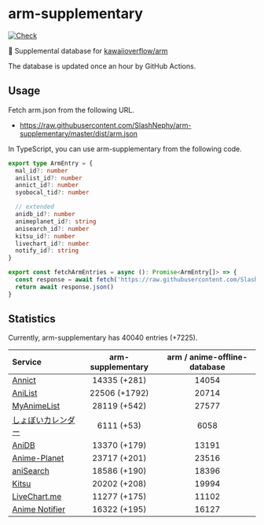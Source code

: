 # arm-supplementary

[![Check](https://github.com/SlashNephy/arm-supplementary/actions/workflows/check-node.yml/badge.svg)](https://github.com/SlashNephy/arm-supplementary/actions/workflows/check-node.yml)

💊 Supplemental database for [kawaiioverflow/arm](https://github.com/kawaiioverflow/arm)

The database is updated once an hour by GitHub Actions.

## Usage

Fetch arm.json from the following URL.

- https://raw.githubusercontent.com/SlashNephy/arm-supplementary/master/dist/arm.json

In TypeScript, you can use arm-supplementary from the following code.

```TypeScript
export type ArmEntry = {
  mal_id?: number
  anilist_id?: number
  annict_id?: number
  syobocal_tid?: number

  // extended
  anidb_id?: number
  animeplanet_id?: string
  anisearch_id?: number
  kitsu_id?: number
  livechart_id?: number
  notify_id?: string
}

export const fetchArmEntries = async (): Promise<ArmEntry[]> => {
  const response = await fetch('https://raw.githubusercontent.com/SlashNephy/arm-supplementary/master/dist/arm.json')
  return await response.json()
}
```

## Statistics

Currently, arm-supplementary has 40040 entries (+7225).

| Service                                     | arm-supplementary | arm / anime-offline-database |
| :------------------------------------------ | :---------------: | :--------------------------: |
| [Annict](https://annict.com)                |   14335 (+281)    |            14054             |
| [AniList](https://anilist.co)               |   22506 (+1792)   |            20714             |
| [MyAnimeList](https://myanimelist.net)      |   28119 (+542)    |            27577             |
| [しょぼいカレンダー](https://cal.syoboi.jp) |    6111 (+53)     |             6058             |
| [AniDB](https://anidb.net)                  |   13370 (+179)    |            13191             |
| [Anime-Planet](https://anime-planet.com)    |   23717 (+201)    |            23516             |
| [aniSearch](https://anisearch.com)          |   18586 (+190)    |            18396             |
| [Kitsu](https://kitsu.io)                   |   20202 (+208)    |            19994             |
| [LiveChart.me](https://livechart.me)        |   11277 (+175)    |            11102             |
| [Anime Notifier](https://notify.moe)        |   16322 (+195)    |            16127             |
